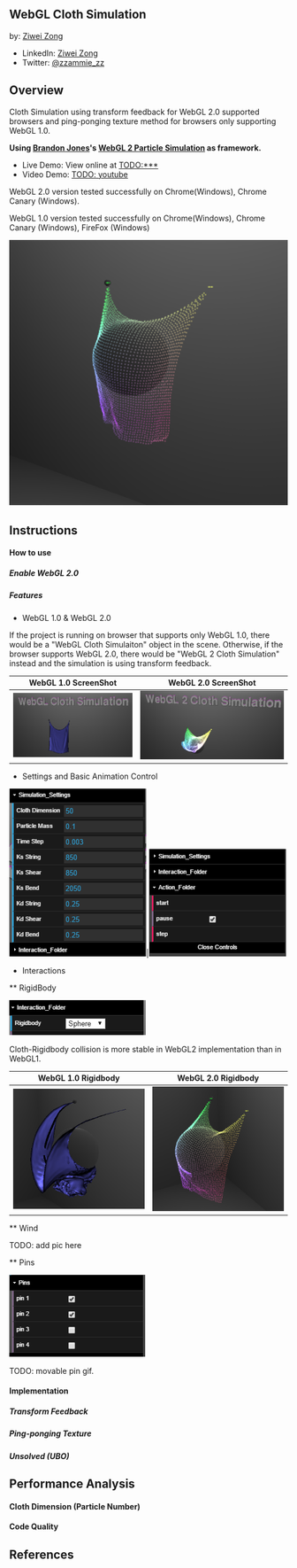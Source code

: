 WebGL Cloth Simulation
--------------------------------------------

by: [Ziwei Zong](https://www.ziweizong.com)

* LinkedIn: [Ziwei Zong](https://www.linkedin.com/in/ziweizong)
* Twitter:  [@zzammie_zz](https://twitter.com/zammie_zz)

Overview
--------------------------------------------

Cloth Simulation using transform feedback for WebGL 2.0 supported browsers and ping-ponging texture method for browsers only supporting WebGL 1.0.

**Using [Brandon Jones](https://github.com/toji)'s [WebGL 2 Particle Simulation](https://github.com/toji/webgl2-particles) as framework.**

* Live Demo: View online at [TODO:***]()
* Video Demo: [TODO: youtube]()

WebGL 2.0 version tested successfully on Chrome(Windows), Chrome Canary (Windows).

WebGL 1.0 version tested successfully on Chrome(Windows), Chrome Canary (Windows), FireFox (Windows)

![](Image/image.PNG)

Instructions
--------------------------------------------

#### How to use

##### Enable WebGL 2.0

##### Features

* WebGL 1.0 & WebGL 2.0

If the project is running on browser that supports only WebGL 1.0, there would be a "WebGL Cloth Simulaiton" object in the scene.
Otherwise, if the browser supports WebGL 2.0, there would be "WebGL 2 Cloth Simulation" instead and the simulation is using transform feedback.

|WebGL 1.0 ScreenShot		|WebGL 2.0 ScreenShot
|:-------------------------:|:-------------------:
|![](Image/WebGL1.PNG)		|![](Image/WebGL2.PNG)

* Settings and Basic Animation Control

![](Image/Settings.PNG)|![](Image/AnimationControl.PNG)

* Interactions

** RigidBody

![](Image/RigidControl.PNG)

Cloth-Rigidbody collision is more stable in WebGL2 implementation than in WebGL1.

|WebGL 1.0 Rigidbody		|WebGL 2.0 Rigidbody 
|:-------------------------:|:-------------------:
|![](Image/Rigid1.PNG)		|![](Image/Rigid2.PNG)

** Wind

TODO: add pic here

** Pins

![](Image/Pins.PNG)

TODO: movable pin gif.

#### Implementation

##### Transform Feedback

##### Ping-ponging Texture

##### Unsolved (UBO)

Performance Analysis
--------------------------------------------

#### Cloth Dimension (Particle Number)

#### Code Quality

References
--------------------------------------------